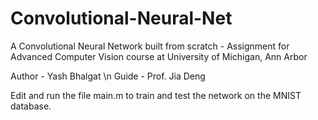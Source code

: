 # Convolutional-Neural-Net
A Convolutional Neural Network built from scratch - Assignment for Advanced Computer Vision course at University of Michigan, Ann Arbor

Author - Yash Bhalgat \n
Guide - Prof. Jia Deng

Edit and run the file main.m to train and test the network on the MNIST database.
